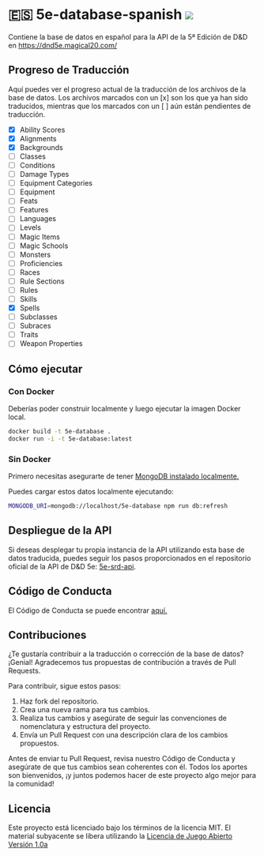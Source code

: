 # 🇪🇸 5e-database-spanish ![](https://geps.dev/progress/16)

Contiene la base de datos en español para la API de la 5ª Edición de D&D en https://dnd5e.magical20.com/

## Progreso de Traducción

Aquí puedes ver el progreso actual de la traducción de los archivos de la base de datos. Los archivos marcados con un [x] son los que ya han sido traducidos, mientras que los marcados con un [ ] aún están pendientes de traducción.

- [x] Ability Scores
- [x] Alignments
- [X] Backgrounds
- [ ] Classes
- [ ] Conditions
- [ ] Damage Types
- [ ] Equipment Categories
- [ ] Equipment
- [ ] Feats
- [ ] Features
- [ ] Languages
- [ ] Levels
- [ ] Magic Items
- [ ] Magic Schools
- [ ] Monsters
- [ ] Proficiencies
- [ ] Races
- [ ] Rule Sections
- [ ] Rules
- [ ] Skills
- [X] Spells
- [ ] Subclasses
- [ ] Subraces
- [ ] Traits
- [ ] Weapon Properties

## Cómo ejecutar

### Con Docker

Deberías poder construir localmente y luego ejecutar la imagen Docker local.

```bash
docker build -t 5e-database .
docker run -i -t 5e-database:latest
```

### Sin Docker

Primero necesitas asegurarte de tener [MongoDB instalado localmente.](https://docs.mongodb.com/manual/installation/)

Puedes cargar estos datos localmente ejecutando:

```bash
MONGODB_URI=mongodb://localhost/5e-database npm run db:refresh
```

## Despliegue de la API

Si deseas desplegar tu propia instancia de la API utilizando esta base de datos traducida, puedes seguir los pasos proporcionados en el repositorio oficial de la API de D&D 5e: [5e-srd-api](https://github.com/5e-bits/5e-srd-api).

## Código de Conducta

El Código de Conducta se puede encontrar [aquí.](https://github.com/5e-bits/5e-database-spanish/wiki/Code-of-Conduct)

## Contribuciones

¿Te gustaría contribuir a la traducción o corrección de la base de datos? ¡Genial! Agradecemos tus propuestas de contribución a través de Pull Requests.

Para contribuir, sigue estos pasos:

1. Haz fork del repositorio.
2. Crea una nueva rama para tus cambios.
3. Realiza tus cambios y asegúrate de seguir las convenciones de nomenclatura y estructura del proyecto.
4. Envía un Pull Request con una descripción clara de los cambios propuestos.

Antes de enviar tu Pull Request, revisa nuestro Código de Conducta y asegúrate de que tus cambios sean coherentes con él. Todos los aportes son bienvenidos, ¡y juntos podemos hacer de este proyecto algo mejor para la comunidad!

## Licencia

Este proyecto está licenciado bajo los términos de la licencia MIT. El material subyacente
se libera utilizando la [Licencia de Juego Abierto Versión 1.0a](https://www.wizards.com/default.asp?x=d20/oglfaq/20040123f)
